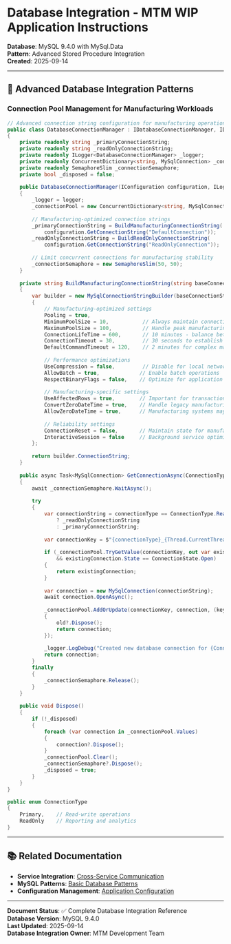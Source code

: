 # Database Integration - MTM WIP Application Instructions

**Database**: MySQL 9.4.0 with MySql.Data  
**Pattern**: Advanced Stored Procedure Integration  
**Created**: 2025-09-14  

---

## 🎯 Advanced Database Integration Patterns

### Connection Pool Management for Manufacturing Workloads

```csharp
// Advanced connection string configuration for manufacturing operations
public class DatabaseConnectionManager : IDatabaseConnectionManager, IDisposable
{
    private readonly string _primaryConnectionString;
    private readonly string _readOnlyConnectionString;
    private readonly ILogger<DatabaseConnectionManager> _logger;
    private readonly ConcurrentDictionary<string, MySqlConnection> _connectionPool;
    private readonly SemaphoreSlim _connectionSemaphore;
    private bool _disposed = false;
    
    public DatabaseConnectionManager(IConfiguration configuration, ILogger<DatabaseConnectionManager> logger)
    {
        _logger = logger;
        _connectionPool = new ConcurrentDictionary<string, MySqlConnection>();
        
        // Manufacturing-optimized connection strings
        _primaryConnectionString = BuildManufacturingConnectionString(
            configuration.GetConnectionString("DefaultConnection"));
        _readOnlyConnectionString = BuildReadOnlyConnectionString(
            configuration.GetConnectionString("ReadOnlyConnection"));
            
        // Limit concurrent connections for manufacturing stability
        _connectionSemaphore = new SemaphoreSlim(50, 50);
    }
    
    private string BuildManufacturingConnectionString(string baseConnectionString)
    {
        var builder = new MySqlConnectionStringBuilder(baseConnectionString)
        {
            // Manufacturing-optimized settings
            Pooling = true,
            MinimumPoolSize = 10,           // Always maintain connections for shift operations
            MaximumPoolSize = 100,          // Handle peak manufacturing loads
            ConnectionLifeTime = 600,       // 10 minutes - balance between freshness and performance
            ConnectionTimeout = 30,         // 30 seconds to establish connection
            DefaultCommandTimeout = 120,    // 2 minutes for complex manufacturing operations
            
            // Performance optimizations
            UseCompression = false,         // Disable for local network performance
            AllowBatch = true,             // Enable batch operations
            RespectBinaryFlags = false,    // Optimize for application usage
            
            // Manufacturing-specific settings
            UseAffectedRows = true,        // Important for transaction verification
            ConvertZeroDateTime = true,    // Handle legacy manufacturing data
            AllowZeroDateTime = true,      // Manufacturing systems may have zero dates
            
            // Reliability settings
            ConnectionReset = false,       // Maintain state for manufacturing sessions
            InteractiveSession = false     // Background service optimization
        };
        
        return builder.ConnectionString;
    }
    
    public async Task<MySqlConnection> GetConnectionAsync(ConnectionType connectionType = ConnectionType.Primary)
    {
        await _connectionSemaphore.WaitAsync();
        
        try
        {
            var connectionString = connectionType == ConnectionType.ReadOnly 
                ? _readOnlyConnectionString 
                : _primaryConnectionString;
                
            var connectionKey = $"{connectionType}_{Thread.CurrentThread.ManagedThreadId}";
            
            if (_connectionPool.TryGetValue(connectionKey, out var existingConnection) 
                && existingConnection.State == ConnectionState.Open)
            {
                return existingConnection;
            }
            
            var connection = new MySqlConnection(connectionString);
            await connection.OpenAsync();
            
            _connectionPool.AddOrUpdate(connectionKey, connection, (key, old) => 
            {
                old?.Dispose();
                return connection;
            });
            
            _logger.LogDebug("Created new database connection for {ConnectionType}", connectionType);
            return connection;
        }
        finally
        {
            _connectionSemaphore.Release();
        }
    }
    
    public void Dispose()
    {
        if (!_disposed)
        {
            foreach (var connection in _connectionPool.Values)
            {
                connection?.Dispose();
            }
            _connectionPool.Clear();
            _connectionSemaphore?.Dispose();
            _disposed = true;
        }
    }
}

public enum ConnectionType
{
    Primary,    // Read-write operations
    ReadOnly    // Reporting and analytics
}
```

---

## 📚 Related Documentation

- **Service Integration**: [Cross-Service Communication](./service-integration.instructions.md)
- **MySQL Patterns**: [Basic Database Patterns](./mysql-database-patterns.instructions.md)
- **Configuration Management**: [Application Configuration](./application-configuration.instructions.md)

---

**Document Status**: ✅ Complete Database Integration Reference  
**Database Version**: MySQL 9.4.0  
**Last Updated**: 2025-09-14  
**Database Integration Owner**: MTM Development Team
